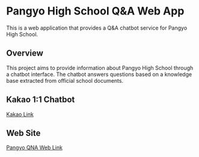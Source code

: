 # Pangyo High School Q&A Web App

This is a web application that provides a Q&A chatbot service for Pangyo High School.

## Overview

This project aims to provide information about Pangyo High School through a chatbot interface. The chatbot answers questions based on a knowledge base extracted from official school documents.

## Kakao 1:1 Chatbot

[Kakao Link](http://pf.kakao.com/_YhhDn/friend)

## Web Site

[Pangyo QNA Web Link](https://pghs-qna.web.app/)